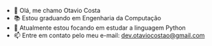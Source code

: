 - 👋 Olá, me chamo Otavio Costa
- 📚 Estou graduando em Engenharia da Computação
- 🌱 Atualmente estou focando em estudar a linguagem Python
- 📫 Entre em contato pelo meu e-mail: dev.otaviocostao@gmail.com
